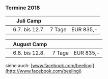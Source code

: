 ### Termine 2018

|      | Juli Camp        |        |           |
| ---- | ---------------- | ------ | --------- |
|      | 6.7.  bis  12.7. | 7 Tage | EUR 835,- |

|      | August Camp      |        |           |
| ---- | ---------------- | ------ | --------- |
|      | 6.8.  bis  12.8. | 7 Tage | EUR 835,- |

siehe auch: [www.facebook.com/beelingi](http://www.facebook.com/beelingi)